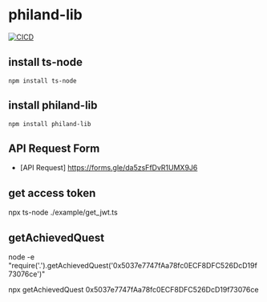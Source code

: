 # philand-lib

[![CICD](https://github.com/PHI-LABS-INC/philand-lib/actions/workflows/release.yml/badge.svg)](https://github.com/PHI-LABS-INC/philand-lib/actions/workflows/release.yml)

## install ts-node

```
npm install ts-node
```

## install philand-lib

```
npm install philand-lib
```

## API Request Form

- [API Request] <https://forms.gle/da5zsFfDvR1UMX9J6>

## get access token

npx ts-node ./example/get_jwt.ts

## getAchievedQuest

node -e "require('.').getAchievedQuest('0x5037e7747fAa78fc0ECF8DFC526DcD19f73076ce')"

npx getAchievedQuest 0x5037e7747fAa78fc0ECF8DFC526DcD19f73076ce
